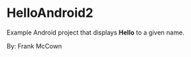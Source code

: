 # HelloAndroid2

Example Android project that displays **Hello** to a given name.

By: Frank McCown
